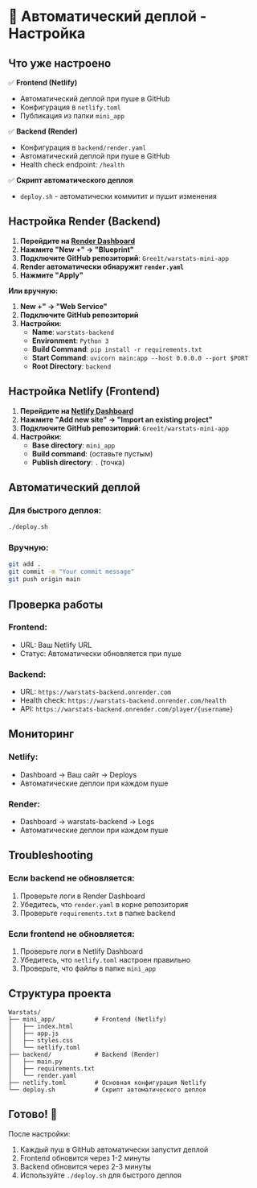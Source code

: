 # 🚀 Автоматический деплой - Настройка

## Что уже настроено

✅ **Frontend (Netlify)**
- Автоматический деплой при пуше в GitHub
- Конфигурация в `netlify.toml`
- Публикация из папки `mini_app`

✅ **Backend (Render)**
- Конфигурация в `backend/render.yaml`
- Автоматический деплой при пуше в GitHub
- Health check endpoint: `/health`

✅ **Скрипт автоматического деплоя**
- `deploy.sh` - автоматически коммитит и пушит изменения

## Настройка Render (Backend)

1. **Перейдите на [Render Dashboard](https://dashboard.render.com/)**
2. **Нажмите "New +" → "Blueprint"**
3. **Подключите GitHub репозиторий**: `Gree1t/warstats-mini-app`
4. **Render автоматически обнаружит `render.yaml`**
5. **Нажмите "Apply"**

**Или вручную:**
1. **New +" → "Web Service"**
2. **Подключите GitHub репозиторий**
3. **Настройки:**
   - **Name**: `warstats-backend`
   - **Environment**: `Python 3`
   - **Build Command**: `pip install -r requirements.txt`
   - **Start Command**: `uvicorn main:app --host 0.0.0.0 --port $PORT`
   - **Root Directory**: `backend`

## Настройка Netlify (Frontend)

1. **Перейдите на [Netlify Dashboard](https://app.netlify.com/)**
2. **Нажмите "Add new site" → "Import an existing project"**
3. **Подключите GitHub репозиторий**: `Gree1t/warstats-mini-app`
4. **Настройки:**
   - **Base directory**: `mini_app`
   - **Build command**: (оставьте пустым)
   - **Publish directory**: `.` (точка)

## Автоматический деплой

### Для быстрого деплоя:
```bash
./deploy.sh
```

### Вручную:
```bash
git add .
git commit -m "Your commit message"
git push origin main
```

## Проверка работы

### Frontend:
- URL: Ваш Netlify URL
- Статус: Автоматически обновляется при пуше

### Backend:
- URL: `https://warstats-backend.onrender.com`
- Health check: `https://warstats-backend.onrender.com/health`
- API: `https://warstats-backend.onrender.com/player/{username}`

## Мониторинг

### Netlify:
- Dashboard → Ваш сайт → Deploys
- Автоматические деплои при каждом пуше

### Render:
- Dashboard → warstats-backend → Logs
- Автоматические деплои при каждом пуше

## Troubleshooting

### Если backend не обновляется:
1. Проверьте логи в Render Dashboard
2. Убедитесь, что `render.yaml` в корне репозитория
3. Проверьте `requirements.txt` в папке backend

### Если frontend не обновляется:
1. Проверьте логи в Netlify Dashboard
2. Убедитесь, что `netlify.toml` настроен правильно
3. Проверьте, что файлы в папке `mini_app`

## Структура проекта

```
Warstats/
├── mini_app/           # Frontend (Netlify)
│   ├── index.html
│   ├── app.js
│   ├── styles.css
│   └── netlify.toml
├── backend/            # Backend (Render)
│   ├── main.py
│   ├── requirements.txt
│   └── render.yaml
├── netlify.toml        # Основная конфигурация Netlify
└── deploy.sh           # Скрипт автоматического деплоя
```

## Готово! 🎉

После настройки:
1. Каждый пуш в GitHub автоматически запустит деплой
2. Frontend обновится через 1-2 минуты
3. Backend обновится через 2-3 минуты
4. Используйте `./deploy.sh` для быстрого деплоя 